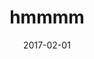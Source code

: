 ---
title: hmmmm
linktitle: hmmmmmmmmmmmmmmmmmm
description: hmm
date: 2017-02-01
publishdate: 2017-02-01
lastmod: 2017-02-01
categories: []
keywords: []
menu:
  docs:
    parent: "teradata"
    weight: 1
weight: 1
draft: false
aliases: [/teradata/,/docs/]
toc: true
---